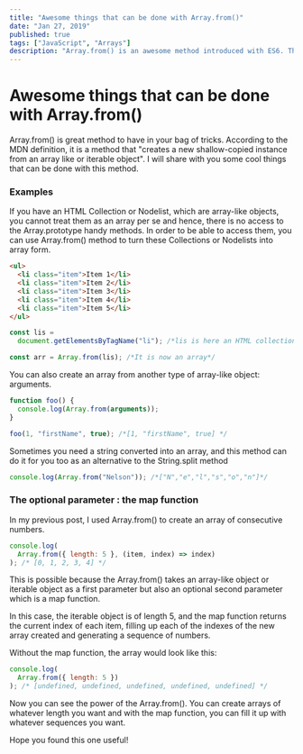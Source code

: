 ```yaml
---
title: "Awesome things that can be done with Array.from()"
date: "Jan 27, 2019"
published: true
tags: ["JavaScript", "Arrays"]
description: "Array.from() is an awesome method introduced with ES6. This post includes practical examples of how I use it."
---
```


# Awesome things that can be done with Array.from()

Array.from() is great method to have in your bag of tricks. According to the MDN definition, it is a method that "creates a new shallow-copied instance from an array like or iterable object". I will share with you some cool things that can be done with this method.

### Examples

If you have an HTML Collection or Nodelist, which are array-like objects, you cannot treat them as an array per se and hence, there is no access to the Array.prototype handy methods. In order to be able to access them, you can use Array.from() method to turn these Collections or Nodelists into array form.

```html
<ul>
  <li class="item">Item 1</li>
  <li class="item">Item 2</li>
  <li class="item">Item 3</li>
  <li class="item">Item 4</li>
  <li class="item">Item 5</li>
</ul>
```

```js
const lis =
  document.getElementsByTagName("li"); /*lis is here an HTML collection*/

const arr = Array.from(lis); /*It is now an array*/
```

You can also create an array from another type of array-like object: arguments.

```js
function foo() {
  console.log(Array.from(arguments));
}

foo(1, "firstName", true); /*[1, "firstName", true] */
```

Sometimes you need a string converted into an array, and this method can do it for you too as an alternative to the String.split method

```js
console.log(Array.from("Nelson")); /*["N","e","l","s","o","n"]*/
```

### The optional parameter : the map function

In my previous post, I used Array.from() to create an array of consecutive numbers.

```js
console.log(
  Array.from({ length: 5 }, (item, index) => index)
); /* [0, 1, 2, 3, 4] */
```

This is possible because the Array.from() takes an array-like object or iterable object as a first parameter but also an optional second parameter which is a map function.

In this case, the iterable object is of length 5, and the map function returns the current index of each item, filling up each of the indexes of the new array created and generating a sequence of numbers.

Without the map function, the array would look like this:

```js
console.log(
  Array.from({ length: 5 })
); /* [undefined, undefined, undefined, undefined, undefined] */
```

Now you can see the power of the Array.from(). You can create arrays of whatever length you want and with the map function, you can fill it up with whatever sequences you want.

Hope you found this one useful!
